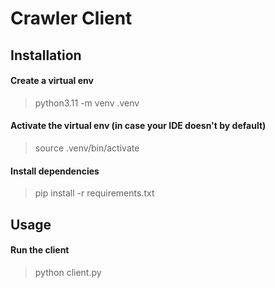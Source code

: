 # Crawler Client

## Installation

#### Create a virtual env
> python3.11 -m venv .venv

#### Activate the virtual env (in case your IDE doesn't by default)
> source .venv/bin/activate

#### Install dependencies
> pip install -r requirements.txt

## Usage

#### Run the client
> python client.py
